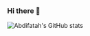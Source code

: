 ### Hi there 👋


![Abdifatah's GitHub stats](https://github-readme-stats-jvrw7e04v-abdifatahs-projects-92327e43.vercel.app/api?username=AbdifatahZamiir&show_icons=true&theme=radical)
